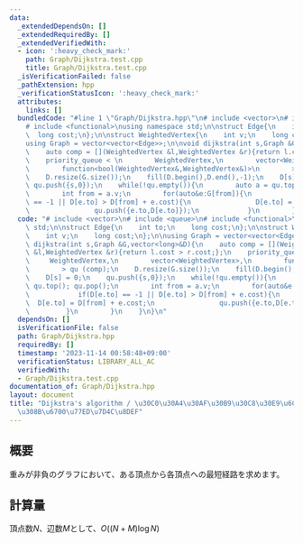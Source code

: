 ```yaml
---
data:
  _extendedDependsOn: []
  _extendedRequiredBy: []
  _extendedVerifiedWith:
  - icon: ':heavy_check_mark:'
    path: Graph/Dijkstra.test.cpp
    title: Graph/Dijkstra.test.cpp
  _isVerificationFailed: false
  _pathExtension: hpp
  _verificationStatusIcon: ':heavy_check_mark:'
  attributes:
    links: []
  bundledCode: "#line 1 \"Graph/Dijkstra.hpp\"\n# include <vector>\n# include <queue>\n\
    # include <functional>\nusing namespace std;\n\nstruct Edge{\n    int to;\n  \
    \  long cost;\n};\n\nstruct WeightedVertex{\n    int v;\n    long cost;\n};\n\n\
    using Graph = vector<vector<Edge>>;\n\nvoid dijkstra(int s,Graph &G,vector<long>&D){\n\
    \    auto comp = [](WeightedVertex &l,WeightedVertex &r){return l.cost > r.cost;};\n\
    \    priority_queue < \n        WeightedVertex,\n        vector<WeightedVertex>,\n\
    \        function<bool(WeightedVertex&,WeightedVertex&)>\n        > qu (comp);\n\
    \    D.resize(G.size());\n    fill(D.begin(),D.end(),-1);\n    D[s] = 0;\n   \
    \ qu.push({s,0});\n    while(!qu.empty()){\n        auto a = qu.top(); qu.pop();\n\
    \        int from = a.v;\n        for(auto&e:G[from]){\n            if(D[e.to]\
    \ == -1 || D[e.to] > D[from] + e.cost){\n                D[e.to] = D[from] + e.cost;\n\
    \                qu.push({e.to,D[e.to]});\n            }\n        }\n    }\n}\n"
  code: "# include <vector>\n# include <queue>\n# include <functional>\nusing namespace\
    \ std;\n\nstruct Edge{\n    int to;\n    long cost;\n};\n\nstruct WeightedVertex{\n\
    \    int v;\n    long cost;\n};\n\nusing Graph = vector<vector<Edge>>;\n\nvoid\
    \ dijkstra(int s,Graph &G,vector<long>&D){\n    auto comp = [](WeightedVertex\
    \ &l,WeightedVertex &r){return l.cost > r.cost;};\n    priority_queue < \n   \
    \     WeightedVertex,\n        vector<WeightedVertex>,\n        function<bool(WeightedVertex&,WeightedVertex&)>\n\
    \        > qu (comp);\n    D.resize(G.size());\n    fill(D.begin(),D.end(),-1);\n\
    \    D[s] = 0;\n    qu.push({s,0});\n    while(!qu.empty()){\n        auto a =\
    \ qu.top(); qu.pop();\n        int from = a.v;\n        for(auto&e:G[from]){\n\
    \            if(D[e.to] == -1 || D[e.to] > D[from] + e.cost){\n              \
    \  D[e.to] = D[from] + e.cost;\n                qu.push({e.to,D[e.to]});\n   \
    \         }\n        }\n    }\n}\n"
  dependsOn: []
  isVerificationFile: false
  path: Graph/Dijkstra.hpp
  requiredBy: []
  timestamp: '2023-11-14 00:58:48+09:00'
  verificationStatus: LIBRARY_ALL_AC
  verifiedWith:
  - Graph/Dijkstra.test.cpp
documentation_of: Graph/Dijkstra.hpp
layout: document
title: "Dijkstra's algorithm / \u30C0\u30A4\u30AF\u30B9\u30C8\u30E9\u6CD5\u306B\u3088\
  \u308B\u6700\u77ED\u7D4C\u8DEF"
---
```


## 概要
重みが非負のグラフにおいて、ある頂点から各頂点への最短経路を求めます。

## 計算量
頂点数$N$、辺数$M$として、$O((N+M)\log N)$
